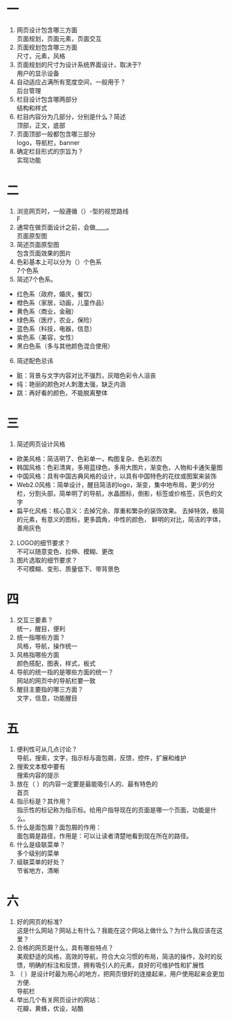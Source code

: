 # 一
1. 网页设计包含哪三方面  
 页面规划，页面元素，页面交互
2. 页面规划包含哪三方面  
 尺寸，元素，风格
3. 页面规划的尺寸为设计系统界面设计，取决于?  
 用户的显示设备
4. 自动适应占满所有宽度空间，一般用于？  
 后台管理
5. 栏目设计包含哪两部分  
 结构和样式
6. 栏目内容分为几部分，分别是什么？简述  
 顶部，正文，底部
7. 页面顶部一般都包含哪三部分  
  logo，导航栏，banner
8. 确定栏目形式的宗旨为？  
 实现功能

# 二
1. 浏览网页时，一般遵循（）-型的视觉路线  
  F
2. 通常在做页面设计之前，会做____。  
  页面原型图
3. 简述页面原型图  
 包含页面效果的图片
4. 色彩基本上可以分为（）个色系  
  7个色系
5. 简述7个色系。  
  + 红色系（政府，婚庆，餐饮）
  + 橙色系（家居，动画，儿童作品）
  + 黄色系（商业，金融）
  + 绿色系（医疗，农业，保险）
  + 蓝色系（科技，电器，信息）
  + 紫色系（美容，女性）
  + 黑白色系（多与其他颜色混合使用）
6. 简述配色忌讳  
  + 脏：背景与文字内容对比不强烈，灰暗色彩令人沮丧
  + 纯：艳丽的颜色对人刺激太强，缺乏内涵	
  + 跳：再好看的颜色，不能脱离整体	


# 三 
1. 简述网页设计风格  
 + 欧美风格：简洁明了、色彩单一，构图复杂、色彩浓烈
 + 韩国风格：色彩清爽，多用蓝绿色，多用大图片，渐变色，人物和卡通矢量图
 + 中国风格：具有中国古典风格的设计，以具有中国特色的花纹或图案来装饰
 + Web2.0风格：简单设计，醒目简洁的logo，渐变，集中地布局，更少的分栏，分割头部，简单明了的导航，水晶图标，倒影，标签或价格签，灰色的文字
+ 扁平化风格：核心意义：去掉冗余、厚重和繁杂的装饰效果。
			        去掉特效，极简的元素，有意义的图标，更多圆角，中性的颜色，
			         鲜明的对比，简洁的字体，善用灰色
2. LOGO的细节要求？  
  不可以随意变色、拉伸、模糊、更改
3. 图片选取的细节要求？  
  不可模糊、变形、质量低下、带背景色

# 四
1. 交互三要素？  
  统一，醒目，便利
2. 统一指哪些方面？  
  风格，导航，操作统一
3. 风格指哪些方面  
  颜色搭配，图表，样式，板式
4. 导航的统一指的是哪些方面的统一？  
  网站的网页中的导航栏要一致
5. 醒目主要指的哪三方面？  
  文字，信息，功能醒目

# 五
1. 便利性可从几点讨论？  
  导航，搜索，文字，指示标与面包屑，反馈，控件，扩展和维护
2. 搜索文本框中要有  
  搜索内容的提示
3. 放在（ ）的内容一定要是最能吸引人的、最有特色的  
  首页
4. 指示标是？其作用？  
 指示性的标记称为指示标。给用户指导现在的页面是哪一个页面，功能是什么。
5. 什么是面包屑？面包屑的作用：  
  面包屑是路径，作用是：可以让读者清楚地看到现在所在的路径。
6. 什么是级联菜单？  
 多个级别的菜单
7. 级联菜单的好处？  
 节省地方，清晰

# 六
1. 好的网页的标准?  
  这是什么网站？网站上有什么？我能在这个网站上做什么？为什么我应该在这里？
2. 合格的网页是什么，具有哪些特点？  
  美观舒适的风格，高效的导航，符合大众习惯的布局，简洁的操作，及时的反馈，明确的标注和反馈，拥有吸引人的元素，良好的可维护性和扩展性
3. （ ）是设计时最为用心的地方，把网页很好的连接起来，用户使用起来会更加方便.  
 导航栏
5. 举出几个有关网页设计的网站：  
  花瓣，黄蜂，优设，站酷
